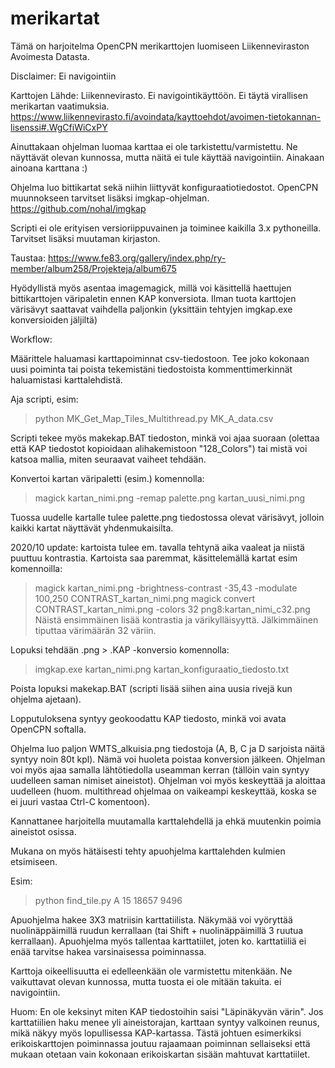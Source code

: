 # merikartat

Tämä on harjoitelma OpenCPN merikarttojen luomiseen Liikenneviraston Avoimesta Datasta.

Disclaimer: Ei navigointiin

Karttojen Lähde: Liikennevirasto. Ei navigointikäyttöön. Ei täytä virallisen merikartan vaatimuksia.
https://www.liikennevirasto.fi/avoindata/kayttoehdot/avoimen-tietokannan-lisenssi#.WgCfiWiCxPY

Ainuttakaan ohjelman luomaa karttaa ei ole tarkistettu/varmistettu. Ne näyttävät olevan kunnossa, mutta näitä ei tule käyttää navigointiin. Ainakaan ainoana karttana :)


Ohjelma luo bittikartat sekä niihin liittyvät konfiguraatiotiedostot. OpenCPN muunnokseen tarvitset lisäksi imgkap-ohjelman. https://github.com/nohal/imgkap

Scripti ei ole erityisen versioriippuvainen ja toiminee kaikilla 3.x pythoneilla. Tarvitset lisäksi muutaman kirjaston. 

Taustaa:
https://www.fe83.org/gallery/index.php/ry-member/album258/Projekteja/album675

Hyödyllistä myös asentaa imagemagick, millä voi käsittellä haettujen bittikarttojen väripaletin ennen KAP konversiota. Ilman tuota karttojen värisävyt saattavat vaihdella paljonkin (yksittäin tehtyjen imgkap.exe konversioiden jäljiltä)


Workflow:

Määrittele haluamasi karttapoiminnat csv-tiedostoon. Tee joko kokonaan uusi poiminta tai poista tekemistäni tiedostoista kommenttimerkinnät haluamistasi karttalehdistä.

Aja scripti, esim:

> python MK_Get_Map_Tiles_Multithread.py MK_A_data.csv

Scripti tekee myös makekap.BAT tiedoston, minkä voi ajaa suoraan (olettaa että KAP tiedostot kopioidaan alihakemistoon "128_Colors") tai mistä voi katsoa mallia, miten seuraavat vaiheet tehdään.

Konvertoi kartan väripaletti (esim.) komennolla:

> magick kartan_nimi.png -remap palette.png kartan_uusi_nimi.png

Tuossa uudelle kartalle tulee palette.png tiedostossa olevat värisävyt, jolloin kaikki kartat näyttävät yhdenmukaisilta.

2020/10 update: kartoista tulee em. tavalla tehtynä aika vaaleat ja niistä puuttuu kontrastia. Kartoista saa paremmat, käsittelemällä kartat esim komennoilla:
> magick kartan_nimi.png -brightness-contrast -35,43 -modulate 100,250 CONTRAST_kartan_nimi.png
> magick convert CONTRAST_kartan_nimi.png -colors 32 png8:kartan_nimi_c32.png
Näistä ensimmäinen lisää kontrastia ja värikylläisyyttä. Jälkimmäinen tiputtaa värimäärän 32 väriin.

Lopuksi tehdään .png > .KAP -konversio komennolla:

> imgkap.exe kartan_nimi.png kartan_konfiguraatio_tiedosto.txt

Poista lopuksi makekap.BAT (scripti lisää siihen aina uusia rivejä kun ohjelma ajetaan).

Lopputuloksena syntyy geokoodattu KAP tiedosto, minkä voi avata OpenCPN softalla.

Ohjelma luo paljon WMTS_alkuisia.png tiedostoja (A, B, C ja D sarjoista näitä syntyy noin 80t kpl). Nämä voi huoleta poistaa konversion jälkeen. Ohjelman voi myös ajaa samalla lähtötiedolla useamman kerran (tällöin vain syntyy uudelleen saman nimiset aineistot). Ohjelman voi myös keskeyttää ja aloittaa uudelleen (huom. multithread ohjelmaa on vaikeampi keskeyttää, koska se ei juuri vastaa Ctrl-C komentoon).

Kannattanee harjoitella muutamalla karttalehdellä ja ehkä muutenkin poimia aineistot osissa.

Mukana on myös hätäisesti tehty apuohjelma karttalehden kulmien etsimiseen.

Esim:

> python find_tile.py A 15 18657 9496

Apuohjelma hakee 3X3 matriisin karttatiilista. Näkymää voi vyöryttää nuolinäppäimillä ruudun kerrallaan (tai Shift + nuolinäppäimillä 3 ruutua kerrallaan). Apuohjelma myös tallentaa karttatiilet, joten ko. karttatiiliä ei enää tarvitse hakea varsinaisessa poiminnassa.

Karttoja oikeellisuutta ei edelleenkään ole varmistettu mitenkään. Ne vaikuttavat olevan kunnossa, mutta tuosta ei ole mitään takuita. ei navigointiin.

Huom: En ole keksinyt miten KAP tiedostoihin saisi "Läpinäkyvän värin". Jos karttatiilien haku menee yli aineistorajan, karttaan syntyy valkoinen reunus, mikä näkyy myös lopullisessa KAP-kartassa. Tästä johtuen esimerkiksi erikoiskarttojen poiminnassa joutuu rajaamaan poiminnan sellaiseksi että mukaan otetaan vain kokonaan erikoiskartan sisään mahtuvat karttatiilet. 
